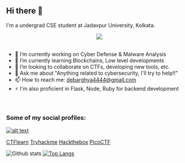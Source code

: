 ## Hi there 👋
I'm a undergrad CSE student at Jadavpur University, Kolkata.

<div align="center"><img src="https://komarev.com/ghpvc/?username=Tanmoy741127"></div><br>

- 🔭 I’m currently working on Cyber Defense & Malware Analysis
- 🌱 I’m currently learning Blockchains, Low level developments
- 👯 I’m looking to collaborate on CTFs, developing new tools, etc.
- 💬 Ask me about "Anything related to cybersecurity, I'll try to help!!"
- 📫 How to reach me: debarghya4444@gmail.com
- ⚡ I'm also proficient in Flask, Node, Ruby for backend development

<br>

### Some of my social profiles:

[![alt text][1.1]][1]

[1.1]: http://i.imgur.com/tXSoThF.png

[1]: http://www.twitter.com/DebarghyaMaitra
[CTFlearn](https://ctflearn.com/user/Heisenberg8622)
[Tryhackme](https://tryhackme.com/p/Debarghya.Maitra)
[Hackthebox](https://app.hackthebox.com/users/699384)
[PicoCTF](https://play.picoctf.org/users/Heisenberg8622)

![Github stats](https://github-readme-stats.vercel.app/api?username=The-Debarghya&show_icons=true&theme=radical)
[![Top Langs](https://github-readme-stats.vercel.app/api/top-langs/?username=The-Debarghya&layout=compact)](https://github.com/The-Debarghya)


